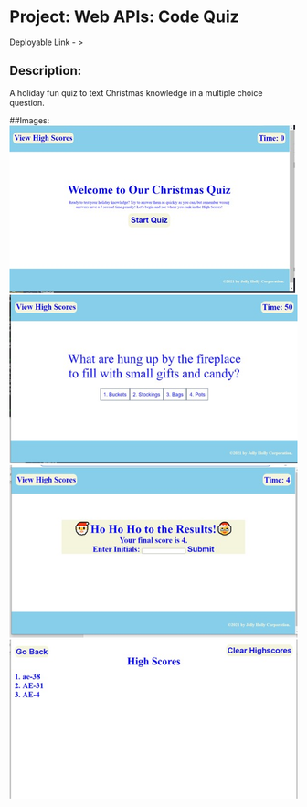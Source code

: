 # Project: Web APIs: Code Quiz

  Deployable Link - > 

## Description:
A holiday fun quiz to text Christmas knowledge in a multiple choice question. 

##Images:
<br/>
<img src="https://github.com/alexisn84/api-timer/blob/main/assets/images/start%20page.jpg" alt="Holiday Quiz Start Page"/>
<img src="https://github.com/alexisn84/api-timer/blob/main/assets/images/QuestionsView.jpg" alt= "Question and Choices View"/>
<img src="https://github.com/alexisn84/api-timer/blob/main/assets/images/ResultsView.jpg" alt= "Score View"/>
<img src ="https://github.com/alexisn84/api-timer/blob/main/assets/images/ScoresView.jpg" alt= "Highscore List View"/>